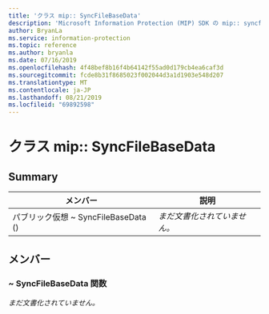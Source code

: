 ```yaml
---
title: 'クラス mip:: SyncFileBaseData'
description: 'Microsoft Information Protection (MIP) SDK の mip:: syncfilebasedata クラスについて説明します。'
author: BryanLa
ms.service: information-protection
ms.topic: reference
ms.author: bryanla
ms.date: 07/16/2019
ms.openlocfilehash: 4f48bef8b16f4b64142f55ad0d179cb4ea6caf3d
ms.sourcegitcommit: fcde8b31f8685023f002044d3a1d1903e548d207
ms.translationtype: MT
ms.contentlocale: ja-JP
ms.lasthandoff: 08/21/2019
ms.locfileid: "69892598"
---
```

# <a name="class-mipsyncfilebasedata"></a>クラス mip:: SyncFileBaseData 
  
## <a name="summary"></a>Summary
 メンバー                        | 説明                                
--------------------------------|---------------------------------------------
パブリック仮想 ~ SyncFileBaseData ()  | _まだ文書化されていません。_
  
## <a name="members"></a>メンバー
  
### <a name="syncfilebasedata-function"></a>~ SyncFileBaseData 関数
_まだ文書化されていません。_
